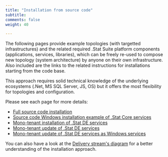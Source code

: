 ```yaml
---
title: "Installation from source code"
subtitle: 
comments: false
weight: 40

---
```


The following pages provide example topologies (with targetted infrastructures) and the related required .Stat Suite platform components (applications, services, libraries), which can be freely re-used to compose  new topology (system architecture) by anyone on their own infrastructure. Also included are the links to the related instructions for installations starting from the code base.  

This approach requires solid technical knowledge of the underlying ecosystems (.Net, MS SQL Server, JS, OS) but it offers the most flexibility for topologies and configuration.  

Please see each page for more details:

* [Full source code installation](/install-source-code/source-code)
* [Source code Windows installation example of .Stat Core services](/install-source-code/windows-stat-core-services)
* [Mono-tenant installation of .Stat DE services](/install-source-code/monotenant-install-from-artifacts)
* [Mono-tenant update of .Stat DE services](/install-source-code/monotenant-update-from-artifacts)
* [Mono-tenant update of .Stat DE services as Windows services](/install-source-code/monotenant-install-js-as-windows-services)

You can also have a look at the [Delivery stream's diagram](/getting-started/index/#delivery-streams-and-support-diagram) for a better understanding of the installation approach.
